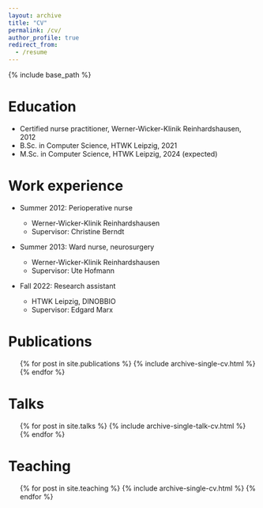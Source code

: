 ```yaml
---
layout: archive
title: "CV"
permalink: /cv/
author_profile: true
redirect_from:
  - /resume
---
```


{% include base_path %}

Education
======
* Certified nurse practitioner, Werner-Wicker-Klinik Reinhardshausen, 2012
* B.Sc. in Computer Science, HTWK Leipzig, 2021
* M.Sc. in Computer Science, HTWK Leipzig, 2024 (expected)

Work experience
======
* Summer 2012: Perioperative nurse
  * Werner-Wicker-Klinik Reinhardshausen
  * Supervisor: Christine Berndt

* Summer 2013: Ward nurse, neurosurgery
  * Werner-Wicker-Klinik Reinhardshausen
  * Supervisor: Ute Hofmann

* Fall 2022: Research assistant
  * HTWK Leipzig, DINOBBIO
  * Supervisor: Edgard Marx


Publications
======
  <ul>{% for post in site.publications %}
    {% include archive-single-cv.html %}
  {% endfor %}</ul>
  
Talks
======
  <ul>{% for post in site.talks %}
    {% include archive-single-talk-cv.html %}
  {% endfor %}</ul>
  
Teaching
======
  <ul>{% for post in site.teaching %}
    {% include archive-single-cv.html %}
  {% endfor %}</ul>
